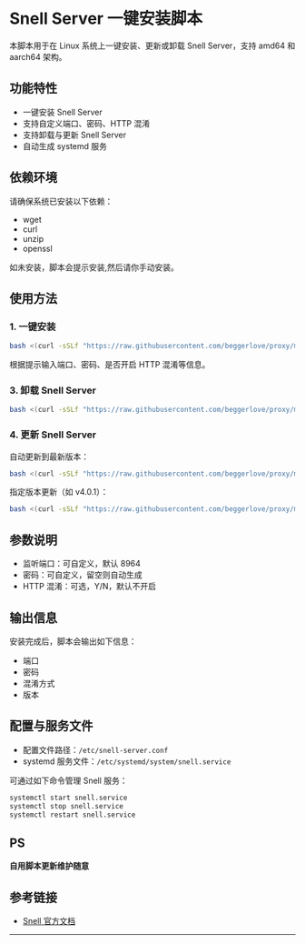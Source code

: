 # Snell Server 一键安装脚本

本脚本用于在 Linux 系统上一键安装、更新或卸载 Snell Server，支持 amd64 和 aarch64 架构。

## 功能特性

- 一键安装 Snell Server
- 支持自定义端口、密码、HTTP 混淆
- 支持卸载与更新 Snell Server
- 自动生成 systemd 服务

## 依赖环境

请确保系统已安装以下依赖：

- wget
- curl
- unzip
- openssl

如未安装，脚本会提示安装,然后请你手动安装。

## 使用方法

### 1. 一键安装

```bash
bash <(curl -sSLf "https://raw.githubusercontent.com/beggerlove/proxy/master/snell/snell.sh")
```

根据提示输入端口、密码、是否开启 HTTP 混淆等信息。

### 3. 卸载 Snell Server

```bash
bash <(curl -sSLf "https://raw.githubusercontent.com/beggerlove/proxy/master/snell/snell.sh") uninstall
```

### 4. 更新 Snell Server

自动更新到最新版本：

```bash
bash <(curl -sSLf "https://raw.githubusercontent.com/beggerlove/proxy/master/snell/snell.sh") update
```

指定版本更新（如 v4.0.1）：

```bash
bash <(curl -sSLf "https://raw.githubusercontent.com/beggerlove/proxy/master/snell/snell.sh") update v4.0.1
```

## 参数说明

- 监听端口：可自定义，默认 8964
- 密码：可自定义，留空则自动生成
- HTTP 混淆：可选，Y/N，默认不开启

## 输出信息

安装完成后，脚本会输出如下信息：

- 端口
- 密码
- 混淆方式
- 版本

## 配置与服务文件

- 配置文件路径：`/etc/snell-server.conf`
- systemd 服务文件：`/etc/systemd/system/snell.service`

可通过如下命令管理 Snell 服务：

```bash
systemctl start snell.service
systemctl stop snell.service
systemctl restart snell.service
```

## PS

 **自用脚本更新维护随意**


## 参考链接

- [Snell 官方文档](https://manual.nssurge.com/others/snell.html)

---
